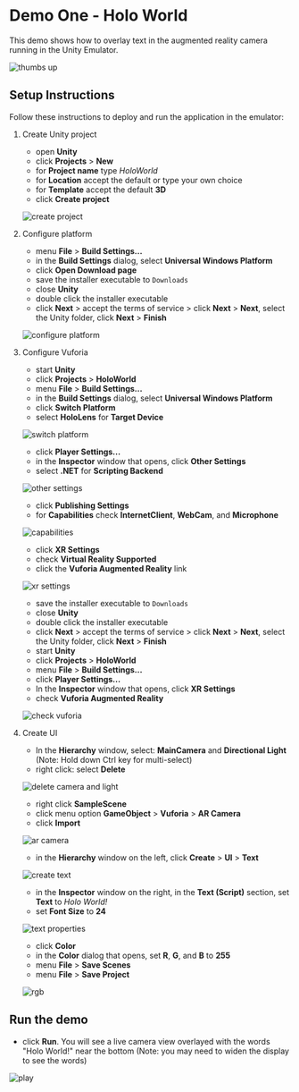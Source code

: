 # Demo One - Holo World

This demo shows how to overlay text in the augmented reality camera running in the Unity Emulator.

![thumbs up](setup/demo1-running-resized-66.png)

## Setup Instructions

Follow these instructions to deploy and run the application in the emulator:

1. Create Unity project
   - open **Unity**
   - click **Projects** > **New**
   - for **Project name** type *HoloWorld*
   - for **Location** accept the default or type your own choice
   - for **Template** accept the default **3D**
   - click **Create project**

   ![create project](setup/create-project-labelled-resized-66.png)

1. Configure platform
   - menu **File** > **Build Settings...**
   - in the **Build Settings** dialog, select **Universal Windows Platform**
   - click **Open Download page**
   - save the installer executable to `Downloads`
   - close **Unity**
   - double click the installer executable
   - click **Next** > accept the terms of service > click **Next** > **Next**, select the Unity folder, click **Next** > **Finish**

   ![configure platform](setup/configure-platform-labelled-resized-66.png)

1. Configure Vuforia
   - start **Unity**
   - click **Projects** > **HoloWorld**
   - menu **File** > **Build Settings...**
   - in the **Build Settings** dialog, select **Universal Windows Platform**
   - click **Switch Platform**
   - select **HoloLens** for **Target Device**

   ![switch platform](setup/switch-platform-labelled-resized-66.png)
   
   - click **Player Settings...**
   - in the **Inspector** window that opens, click **Other Settings**
   - select **.NET** for **Scripting Backend**

   ![other settings](setup/other-settings-labelled-resized-66.png)
   
   - click **Publishing Settings**
   - for **Capabilities** check **InternetClient**, **WebCam**, and **Microphone**

   ![capabilities](setup/capabilities-labelled-resized-66.png)
   
   - click **XR Settings**
   - check **Virtual Reality Supported**
   - click the **Vuforia Augmented Reality** link
   
   ![xr settings](setup/xr-settings-labelled-resized-66.png)
   
   - save the installer executable to `Downloads`
   - close **Unity**
   - double click the installer executable
   - click **Next** > accept the terms of service > click **Next** > **Next**, select the Unity folder, click **Next** > **Finish**
   - start **Unity**
   - click **Projects** > **HoloWorld**
   - menu **File** > **Build Settings...**
   - click **Player Settings...**
   - In the **Inspector** window that opens, click **XR Settings**
   - check **Vuforia Augmented Reality**

   ![check vuforia](setup/check-vuforia-labelled-resized-66.png)

1. Create UI
   - In the **Hierarchy** window, select: **MainCamera** and **Directional Light** (Note: Hold down Ctrl key for multi-select)
   - right click: select **Delete**

   ![delete camera and light](setup/delete-camera-and-light-labelled-resized-66.png)

   - right click **SampleScene**
   - click menu option **GameObject** > **Vuforia** > **AR Camera**
   - click **Import**
   
   ![ar camera](setup/ar-camera-labelled-resized-66.png)

   - in the **Hierarchy** window on the left, click **Create** > **UI** > **Text**
   
   ![create text](setup/create-text-labelled-resized-66.png)

   - in the **Inspector** window on the right, in the **Text (Script)** section, set **Text** to *Holo World!*
   - set **Font Size** to **24**
   
   ![text properties](setup/text-properties-labelled-resized-66.png)

   - click **Color**
   - in the **Color** dialog that opens, set **R**, **G**, and **B** to **255**
   - menu **File** > **Save Scenes**
   - menu **File** > **Save Project**
   
   ![rgb](setup/rgb-labelled-resized-66.png)

## Run the demo
   - click **Run**. You will see a live camera view overlayed with the words "Holo World!" near the bottom (Note: you may need to widen the display to see the words)

   ![play](setup/play-labelled-resized-66.png)
